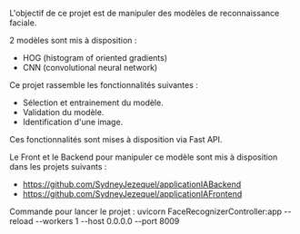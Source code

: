 L'objectif de ce projet est de manipuler des modèles de reconnaissance faciale.

2 modèles sont mis à disposition : 
- HOG (histogram of oriented gradients)
- CNN (convolutional neural network)

Ce projet rassemble les fonctionnalités suivantes :
- Sélection et entrainement du modèle.
- Validation du modèle.
- Identification d'une image.

Ces fonctionnalités sont mises à disposition via Fast API.

Le Front et le Backend pour manipuler ce modèle sont mis à disposition dans les projets suivants :
- https://github.com/SydneyJezequel/applicationIABackend
- https://github.com/SydneyJezequel/applicationIAFrontend

Commande pour lancer le projet :
uvicorn FaceRecognizerController:app --reload --workers 1 --host 0.0.0.0 --port 8009

